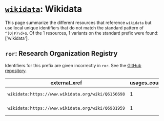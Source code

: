# [`wikidata`](https://bioregistry.io/wikidata): Wikidata

This page summarize the different resources that reference `wikidata`
but use local unique identifiers that do not match the standard pattern of
`^(Q|P)\d+$`. Of the 1 resources,
1 variants on the standard prefix were found: ['wikidata'].

## `ror`: Research Organization Registry

Identifiers for this prefix are given incorrectly in `ror`. See the [GitHub repository](https://github.com/ror-community).

| external_xref                                     |   usages_count | usages                                                 |
|---------------------------------------------------|----------------|--------------------------------------------------------|
| `wikidata:https://www.wikidata.org/wiki/Q6156698` |              1 | [https://ror.org/0481m0575](https://ror.org/0481m0575) |
| `wikidata:https://www.wikidata.org/wiki/Q6981959` |              1 | [https://ror.org/04mfmy854](https://ror.org/04mfmy854) |

